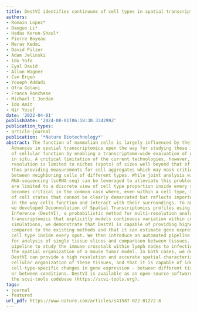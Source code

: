 ```yaml
---
title: DestVI identifies continuums of cell types in spatial transcriptomics data
authors:
- Romain Lopez*
- Baoguo Li*
- Hadas Keren-Shaul*
- Pierre Boyeau
- Merav Kedmi
- David Pilzer
- Adam Jelinski
- Ido Yofe
- Eyal David
- Allon Wagner
- Can Ergen
- Yoseph Addadi
- Ofra Golani
- Franca Ronchese
- Michael I Jordan
- Ido Amit
- Nir Yosef
date: '2022-04-01'
publishDate: '2024-08-01T06:18:30.334299Z'
publication_types:
- article-journal
publication: '*Nature Biotechnology*'
abstract: The function of mammalian cells is largely influenced by their tissue microenvironment.
  Advances in spatial transcriptomics open the way for studying these important determinants
  of cellular function by enabling a transcriptome-wide evaluation of gene expression
  in situ. A critical limitation of the current technologies, however, is that their
  resolution is limited to niches (spots) of sizes well beyond that of a single cell,
  thus providing measurements for cell aggregates which may mask critical interactions
  between neighboring cells of different types. While joint analysis with single-cell
  RNA-sequencing (scRNA-seq) can be leveraged to alleviate this problem, current analyses
  are limited to a discrete view of cell type proportion inside every spot. This limitation
  becomes critical in the common case where, even within a cell type, there is a continuum
  of cell states that cannot be clearly demarcated but reflects important differences
  in the way cells function and interact with their surroundings. To address this,
  we developed Deconvolution of Spatial Transcriptomics profiles using Variational
  Inference (DestVI), a probabilistic method for multi-resolution analysis for spatial
  transcriptomics that explicitly models continuous variation within cell types. Using
  simulations, we demonstrate that DestVI is capable of providing higher resolution
  compared to the existing methods and that it can estimate gene expression by every
  cell type inside every spot. We then introduce an automated pipeline that uses DestVI
  for analysis of single tissue slices and comparison between tissues. We apply this
  pipeline to study the immune crosstalk within lymph nodes to infection and explore
  the spatial organization of a mouse tumor model. In both cases, we demonstrate that
  DestVI can provide a high resolution and accurate spatial characterization of the
  cellular organization of these tissues, and that it is capable of identifying important
  cell-type-specific changes in gene expression - between different tissue regions
  or between conditions. DestVI is available as an open-source software package in
  the scvi-tools codebase (https://scvi-tools.org).
tags:
- journal
- featured
url_pdf: https://www.nature.com/articles/s41587-022-01272-8
---
```

